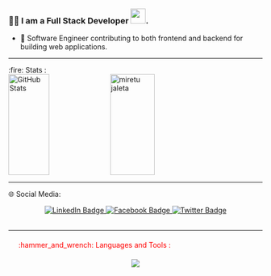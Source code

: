 ### :woman_technologist: I am a Full Stack Developer <img src="https://media.giphy.com/media/WUlplcMpOCEmTGBtBW/giphy.gif" width="30">.
- :telescope: Software Engineer contributing to both frontend and backend for building web applications.
<hr/>
:fire: Stats :
<div style="display: flex; flex-direction: row;">
  <img src="https://github-readme-stats.vercel.app/api?username=mijaleta&show_icons=true&theme=radical&border_radius=20" alt="GitHub Stats" style="width: 40%; height: 200px; ">
  <img src="https://streak-stats.demolab.com?user=mijaleta&theme=algolia&hide_border=true&border_radius=15.6&date_format=j%20M%5B%20Y%5D" alt="miretu jaleta" style="width: 42%; height: 200px; ">
</div>

<hr/>

:globe_with_meridians: Social Media:
<div id="badges" align="center"  >
  <a href="https://www.linkedin.com/in/miretu-jaleta-995b22231/">
    <img src="https://img.shields.io/badge/LinkedIn-blue?style=for-the-badge&logo=linkedin&logoColor=white" alt="LinkedIn Badge"/>
  </a>
  <a href="https://facebook.com/miretu-jaleta">
    <img src="https://img.shields.io/badge/FaceBook-red?style=for-the-badge&logo=facebook&logoColor=white" alt="Facebook Badge"/>
  </a>
  <a href="https://twitter.com/mijaletac">
    <img src="https://img.shields.io/badge/Twitter-blue?style=for-the-badge&logo=twitter&logoColor=white" alt="Twitter Badge"/>
  </a>
</div>

  <br/>




</div>

<hr/>
<p style="  margin-top: 20px;
  margin-right: 20px;
  margin-bottom: 20px;
  margin-left: 20px;
  color:red;">
  :hammer_and_wrench: Languages and Tools :
</p>


<p align="center">
  <a href="#">
    <img src="https://skillicons.dev/icons?i=js,py,nodejs,mongodb,react,materialui,git,xd,figma&theme=light" />
  </a>
</p>
